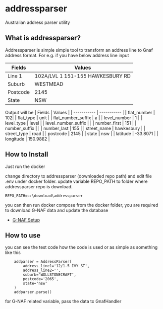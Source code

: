 # addressparser
Australian address parser utility
## What is addressparser?
Addressparser is simple simple tool to transform an address line to Gnaf  address format.
For e.g. if you have below address line input

| Fields      | Values      |
| ----------- | ----------- |
| Line 1      | 102A/LVL 1 151-155 HAWKESBURY RD       |
| Suburb      | WESTMEAD        |
| Postcode      | 2145        |
| State      | NSW        |


Output will be
| Fields      | Values      |
| ----------- | ----------- |
| flat_number   | 102|
| flat_type      | unit        |
| flat_number_suffix      | a        |
| level_number      | 1        |
| level_type      | level       |
| level_number_suffix      |         |
| number_first      | 151        |
| number_suffix      |         |
| number_last      | 155        |
| street_name      | hawkesbury        |
| street_type      | road        |
| postcode      | 2145        |
| state      | nsw        |
| latitude      | -33.8071        |
| longitude      | 150.9882        |


## How to Install
Just run the docker

change directory to addressparser (downloaded repo path) and edit file .env under docker folder. update variable REPO_PATH to folder where addressparser repo is download.
```
REPO_PATH=c:\download\addressparser
```
you can then run docker compose from the docker folder, you are required to download G-NAF data and update the database
* [G-NAF Setup](src/apps/README.md)

## How to use
you can see the test code how the code is used or as simple as something like this
```
    addparser = AddressParser(
        address_line1='12/1-5 IVY ST',
        address_line2='',
        suburb='WOLLSTONECRAFT',
        postcode='2065',
        state='nsw'
    )
    addparser.parse()

```
for G-NAF related variable, pass the data to GnafHandler